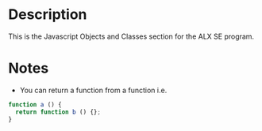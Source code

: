 # Description
This is the Javascript Objects and Classes section for the ALX SE program.

# Notes
* You can return a function from a function i.e.
```js
function a () {
  return function b () {};
}
```
